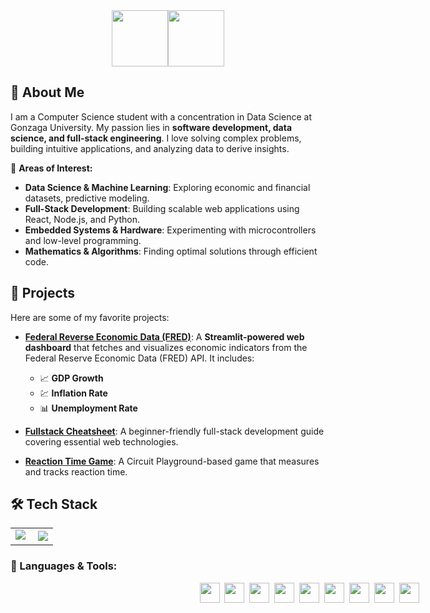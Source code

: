 <div style="display: flex; justify-content: center;">
  <img style="height: 90px;" class="img" src="https://readme-typing-svg.demolab.com/?font=Monospace&duration=1&pause=2000&color=F7F7F7&repeat=false&width=190&height=80&lines=%3E+Hey!+I%27m+Coop," />
  <img style="height: 90px;" class="img" src="https://readme-typing-svg.demolab.com/?font=Monospace&duration=2000&pause=2000&color=FFFFFF&width=550&height=80&lines=a+ +CS+and+Data+Science+student;a+full-stack+developer;a+passionate+problem-solver;" />
</div>

## 👋 About Me
I am a Computer Science student with a concentration in Data Science at Gonzaga University. My passion lies in **software development, data science, and full-stack engineering**. I love solving complex problems, building intuitive applications, and analyzing data to derive insights.

🔹 **Areas of Interest:**
- **Data Science & Machine Learning**: Exploring economic and financial datasets, predictive modeling.
- **Full-Stack Development**: Building scalable web applications using React, Node.js, and Python.
- **Embedded Systems & Hardware**: Experimenting with microcontrollers and low-level programming.
- **Mathematics & Algorithms**: Finding optimal solutions through efficient code.

## 🚀 Projects
Here are some of my favorite projects:
- [**Federal Reverse Economic Data (FRED)**](https://github.com/cooperbraun13/fred-data): A **Streamlit-powered web dashboard** that fetches and visualizes economic indicators from the Federal Reserve Economic Data (FRED) API. It includes:
  - 📈 **GDP Growth**
  - 💹 **Inflation Rate**
  - 📊 **Unemployment Rate**

- [**Fullstack Cheatsheet**](https://github.com/cooperbraun13/fullstack-cheatsheet): A beginner-friendly full-stack development guide covering essential web technologies.

- [**Reaction Time Game**](https://github.com/cooperbraun13): A Circuit Playground-based game that measures and tracks reaction time.

## 🛠️ Tech Stack
<table align="center" style="width:100vw; border: none; border-collapse: collapse;">
  <tr>
    <td>
     <img class="img" src="https://github-readme-stats.vercel.app/api?username=cooperbraun13&show_icons=true&theme=transparent&hide_rank=true&text_color=FFFFFF&title_color=1ac2c4&icon_color=1ac2c4&hide_border=true" />&nbsp;
    </td>
    <td>
     <img class="img" src="http://github-readme-streak-stats.herokuapp.com?user=cooperbraun13&background=FFFFFF00&ring=1ac2c4&fire=1ac2c4&currStreakLabel=1ac2c4&theme=dark&hide_border=true" />
    </td>
  </tr>
</table>

### 🔧 Languages & Tools:
<div align="center" style="width:100vw;">
 <a href="https://www.oracle.com/java/"><img height="32" width="32" src="https://upload.wikimedia.org/wikipedia/en/3/30/Java_programming_language_logo.svg" /></a>&nbsp;
 <a href="https://www.python.org/"><img height="32" width="32" src="https://cdn.simpleicons.org/Python/3776AB" /></a>&nbsp;
 <a href="http://www.cplusplus.com/"><img height="32" width="32" src="https://cdn.simpleicons.org/C++/00599C" /></a>&nbsp;
 <a href="https://developer.mozilla.org/en-US/docs/Web/HTML"><img height="32" width="32" src="https://cdn.simpleicons.org/HTML5/E34F26" /></a>&nbsp;
 <a href="https://developer.mozilla.org/en-US/docs/Web/CSS"><img height="32" width="32" src="https://cdn.simpleicons.org/CSS3/1572B6" /></a>&nbsp;
 <a href="https://reactjs.org/"><img height="32" width="32" src="https://cdn.simpleicons.org/React/61DAFB" /></a>&nbsp;
 <a href="https://nodejs.org/"><img height="32" width="32" src="https://cdn.simpleicons.org/Node.js/339933" /></a>&nbsp;
 <a href="https://www.jetbrains.com/"><img height="32" width="32" src="https://cdn.simpleicons.org/JetBrains/F0F0F0" /></a>&nbsp;
 <a href="https://git-scm.com/"><img height="32" width="32" src="https://cdn.simpleicons.org/Git/F05032" /></a>&nbsp;
</div>
